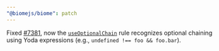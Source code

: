 ```yaml
---
"@biomejs/biome": patch
---
```


Fixed [#7381](https://github.com/biomejs/biome/issues/7381), now the [`useOptionalChain`](https://biomejs.dev/ja/linter/rules/use-optional-chain/) rule recognizes optional chaining using Yoda expressions (e.g., `undefined !== foo && foo.bar`).
